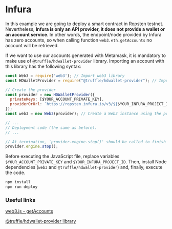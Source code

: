 # Infura

In this example we are going to deploy a smart contract in Ropsten testnet. Nevertheless, __Infura is only an API provider, it does not provide a wallet or an account service__. In other words, the endpoint/node provided by Infura has zero accounts, so when calling function `web3.eth.getAccounts` no account will be retrieved.

If we want to use our accounts generated with Metamask, it is mandatory to make use of `@truffle/hdwallet-provider` library. Importing an account with this library has the following syntax:

```js
const Web3 = require('web3'); // Import web3 library
const HDWalletProvider = require("@truffle/hdwallet-provider"); // Import hdwallet-provider library

// Create the provider
const provider = new HDWalletProvider({
  privateKeys: [$YOUR_ACCOUNT_PRIVATE_KEY],
  providerOrUrl: `https://ropsten.infura.io/v3/${$YOUR_INFURA_PROJECT_ID}`
});
const web3 = new Web3(provider); // Create a Web3 instance using the provider

// ...
// Deployment code (the same as before).
// ...

// At termination, `provider.engine.stop()' should be called to finish the process elegantly.
provider.engine.stop();
```

Before executing the JavaScript file, replace variables `$YOUR_ACCOUNT_PRIVATE_KEY` and `$YOUR_INFURA_PROJECT_ID`. Then, install Node dependencies (`web3` and `@truffle/hdwallet-provider`) and, finally, execute the code.

```bash
npm install
npm run deploy
```

### Useful links
[web3.js - getAccounts](https://web3js.readthedocs.io/en/v1.2.11/web3-eth.html#getaccounts)

[@truffle/hdwallet-provider library](https://github.com/trufflesuite/truffle/tree/develop/packages/hdwallet-provider)